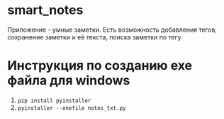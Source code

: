 # smart_notes

Приложение - умные заметки.
Есть возможность добавления тегов, сохранение заметки и её текста, поиска заметки по тегу.

# Инструкция по созданию exe файла для windows
1. `pip install pyinstaller`
2. `pyinstaller --onefile notes_txt.py`
